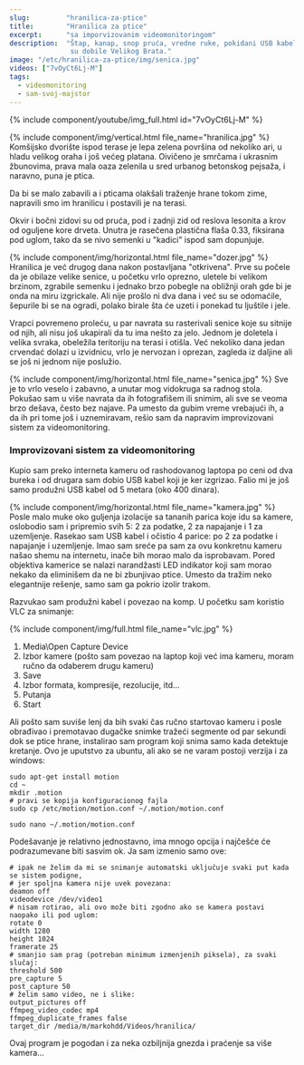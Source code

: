 ```yaml
---
slug:         "hranilica-za-ptice"
title:        "Hranilica za ptice"
excerpt:      "sa imporvizovanim videomonitoringom"
description:  "Štap, kanap, snop pruća, vredne ruke, pokidani USB kabel, kamera iz rashodovanog laptopa i voila: ptice iz komšiluka
               su dobile Velikog Brata."
image: "/etc/hranilica-za-ptice/img/senica.jpg"
videos: ["7vOyCt6Lj-M"]
tags:
  - videomonitoring
  - sam-svoj-majstor  
---
```


{% include component/youtube/img_full.html id="7vOyCt6Lj-M" %}

{% include component/img/vertical.html file_name="hranilica.jpg" %}
Komšijsko dvorište ispod terase je lepa zelena površina od nekoliko ari, u hladu velikog oraha i još većeg platana. 
Oivičeno je smrčama i ukrasnim žbunovima, prava mala oaza zelenila u sred urbanog betonskog pejsaža, i naravno, puna je ptica.

Da bi se malo zabavili a i pticama olakšali traženje hrane tokom zime, napravili smo im hranilicu i postavili je na terasi.

Okvir i bočni zidovi su od pruća, pod i zadnji zid od reslova lesonita a krov od oguljene kore drveta. Unutra je 
rasečena plastična flaša 0.33, fiksirana pod uglom, tako da se nivo semenki u "kadici" ispod sam dopunjuje.

{% include component/img/horizontal.html file_name="dozer.jpg" %}
Hranilica je već drugog dana nakon postavljana "otkrivena". Prve su počele da je obilaze velike senice, u početku vrlo
oprezno, uletele bi velikom brzinom, zgrabile semenku i jednako brzo pobegle na obližnji orah gde bi je onda na miru 
izgrickale. Ali nije prošlo ni dva dana i već su se odomaćile, šepurile bi se na ogradi, polako birale šta će uzeti i
ponekad tu ljuštile i jele.

Vrapci povremeno proleću, u par navrata su rasterivali senice koje su sitnije od njih, ali nisu još ukapirali da tu ima
nešto za jelo. Jednom je doletela i velika svraka, obeležila teritoriju na terasi i otišla. Već nekoliko dana jedan 
crvendać dolazi u izvidnicu, vrlo je nervozan i oprezan, zagleda iz daljine ali se još ni jednom nije poslužio.

{% include component/img/horizontal.html file_name="senica.jpg" %}
Sve je to vrlo veselo i zabavno, a unutar mog vidokruga sa radnog stola. Pokušao sam u više navrata da ih fotografišem 
ili snimim, ali sve se veoma brzo dešava, često bez najave. Pa umesto da gubim vreme vrebajući ih, a da ih pri tome još i 
uznemiravam, rešio sam da napravim improvizovani sistem za videomonitoring.

### Improvizovani sistem za videomonitoring 

Kupio sam preko interneta kameru od rashodovanog laptopa po ceni od dva bureka i od drugara sam dobio USB kabel koji je
ker izgrizao. Falio mi je još samo produžni USB kabel od 5 metara (oko 400 dinara).

{% include component/img/horizontal.html file_name="kamera.jpg" %}
Posle malo muke oko guljenja izolacije sa tananih parica koje idu sa kamere, oslobodio sam i pripremio svih 5: 2 za 
podatke, 2 za napajanje i 1 za uzemljenje. Rasekao sam USB kabel i očistio 4 parice: po 2 za podatke i napajanje i 
uzemljenje. Imao sam sreće pa sam za ovu konkretnu kameru našao shemu na internetu, inače bih morao malo da isprobavam.
Pored objektiva kamerice se nalazi narandžasti LED indikator koji sam morao nekako da eliminišem da ne bi zbunjivao ptice.
Umesto da tražim neko elegantnije rešenje, samo sam ga pokrio izolir trakom.

Razvukao sam produžni kabel i povezao na komp. U početku sam koristio VLC za snimanje:

{% include component/img/full.html file_name="vlc.jpg" %}

<ol>
<li>Media\Open Capture Device</li>
<li>Izbor kamere (pošto sam povezao na laptop koji već ima kameru, moram ručno da odaberem drugu kameru)</li>
<li>Save</li>
<li>Izbor formata, kompresije, rezolucije, itd...</li>
<li>Putanja</li>
<li>Start</li>
</ol>

Ali pošto sam suviše lenj da bih svaki čas ručno startovao kameru i posle obrađivao i premotavao dugačke snimke tražeći
segmente od par sekundi dok se ptice hrane, instalirao sam program koji snima samo kada detektuje kretanje. Ovo je 
uputstvo za ubuntu, ali ako se ne varam postoji verzija i za windows:

    sudo apt-get install motion
    cd ~
    mkdir .motion
    # pravi se kopija konfiguracionog fajla
    sudo cp /etc/motion/motion.conf ~/.motion/motion.conf  
    
    sudo nano ~/.motion/motion.conf
    
Podešavanje je relativno jednostavno, ima mnogo opcija i najčešće će podrazumevane biti sasvim ok. Ja sam izmenio samo ove:

    # ipak ne želim da mi se snimanje automatski uključuje svaki put kada se sistem podigne, 
    # jer spoljna kamera nije uvek povezana:
    deamon off
    videodevice /dev/video1
    # nisam rotirao, ali ovo može biti zgodno ako se kamera postavi naopako ili pod uglom:
    rotate 0
    width 1280
    height 1024
    framerate 25
    # smanjio sam prag (potreban minimum izmenjenih piksela), za svaki slučaj:
    threshold 500
    pre_capture 5
    post_capture 50
    # želim samo video, ne i slike:
    output_pictures off
    ffmpeg_video_codec mp4
    ffmpeg_duplicate_frames false
    target_dir /media/m/markohdd/Videos/hranilica/
    
Ovaj program je pogodan i za neka ozbiljnija gnezda i praćenje sa više kamera...
